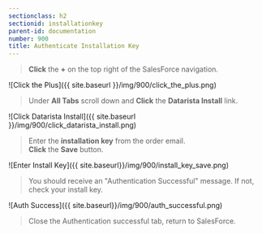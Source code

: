 ```yaml
---
sectionclass: h2
sectionid: installationkey
parent-id: documentation
number: 900
title: Authenticate Installation Key
---
```

>**Click** the **+** on the top right of the SalesForce navigation.

![Click the Plus]({{ site.baseurl }}/img/900/click_the_plus.png)  

>Under **All Tabs** scroll down and **Click** the **Datarista Install** link.

![Click Datarista Install]({{ site.baseurl }}/img/900/click_datarista_install.png)

>Enter the **installation key** from the order email.  
**Click** the **Save** button.

![Enter Install Key]({{ site.baseurl}}/img/900/install_key_save.png)

>You should receive an "Authentication Successful" message. If not, check your install key.

![Auth Success]({{ site.baseurl}}/img/900/auth_successful.png)

>Close the Authentication successful tab, return to SalesForce.
